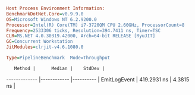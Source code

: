 ```ini

Host Process Environment Information:
BenchmarkDotNet.Core=v0.9.9.0
OS=Microsoft Windows NT 6.2.9200.0
Processor=Intel(R) Core(TM) i7-3720QM CPU 2.60GHz, ProcessorCount=8
Frequency=2533306 ticks, Resolution=394.7411 ns, Timer=TSC
CLR=MS.NET 4.0.30319.42000, Arch=64-bit RELEASE [RyuJIT]
GC=Concurrent Workstation
JitModules=clrjit-v4.6.1080.0

Type=PipelineBenchmark  Mode=Throughput  

```
       Method |      Median |    StdDev |
------------- |------------ |---------- |
 EmitLogEvent | 419.2931 ns | 4.3815 ns |
